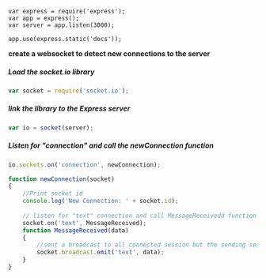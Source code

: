 ```javascrpt
var express = require('express');
var app = express();
var server = app.listen(3000);
```
```javascript=
app.use(express.static('docs'));
```

**create a websocket to detect new connections to the server**

##### __Load the socket.io library__
```javascript
var socket = require('socket.io');
```
##### __link the library to the Express server__
```javascript
var io = socket(server);
```
##### __Listen for "connection" and call the newConnection function__
```javascript
io.sockets.on('connection', newConnection);
```
```javascript
function newConnection(socket)
{
    //Print socket id
    console.log('New Connection: ' + socket.id);
    
    // listen for "text" connection and call MessageReceivedd function
    socket.on('text', MessageReceived);
    function MessageReceived(data)
    {
        //sent a broadcast to all connected session but the sending session
        socket.broadcast.emit('text', data);
    }
}
```
